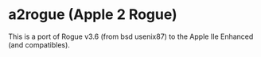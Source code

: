 # a2rogue (Apple 2 Rogue)
This is a port of Rogue v3.6 (from bsd usenix87) to the Apple IIe Enhanced (and compatibles).


